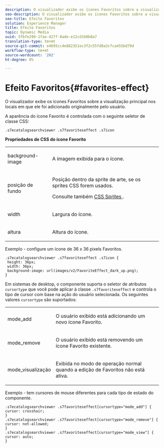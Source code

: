 ```yaml
---
description: O visualizador exibe os ícones Favoritos sobre a visualização principal nos locais em que ele foi adicionado originalmente pelo usuário.
seo-description: O visualizador exibe os ícones Favoritos sobre a visualização principal nos locais em que ele foi adicionado originalmente pelo usuário.
seo-title: Efeito Favoritos
solution: Experience Manager
title: Efeito Favoritos
topic: Dynamic Media
uuid: 5fbfe299-1fae-427f-8ade-e12cd168b8a7
translation-type: tm+mt
source-git-commit: e4695cc4e882351ec3f2c55fd8a3cfca455bd79d
workflow-type: tm+mt
source-wordcount: '202'
ht-degree: 0%

---
```



# Efeito Favoritos{#favorites-effect}

O visualizador exibe os ícones Favoritos sobre a visualização principal nos locais em que ele foi adicionado originalmente pelo usuário.

<!--<a id="section_061E550C1C1D4DB2BD663A898895B38C"></a>-->

A aparência do ícone Favorito é controlada com o seguinte seletor de classe CSS:

```
.s7ecatalogsearchviewer .s7favoriteseffect .s7icon
```

**Propriedades de CSS do ícone Favorito**

<table id="table_C48C56E696304C9BAFEE71BA9EA9A174"> 
 <tbody> 
  <tr> 
   <td colname="col1"> <p> <span class="codeph"> background-image  </span> </p> </td> 
   <td colname="col2"> <p> A imagem exibida para o ícone. </p> </td> 
  </tr> 
  <tr> 
   <td colname="col1"> <p> <span class="codeph"> posição de fundo  </span> </p> </td> 
   <td colname="col2"> <p> Posição dentro da sprite de arte, se os sprites CSS forem usados. </p> <p>Consulte também <a href="../../../c-html5-s7-aem-asset-viewers/c-html5-ecatsearch-viewer-about/c-html5-ecatsearch-viewer-customizingviewer/c-html5-ecatsearch-viewer-customizingviewer.md#section-9d570f95eb2443aca74c1b02f6e89aff" format="dita" scope="local"> CSS Sprites </a>. </p> </td> 
  </tr> 
  <tr> 
   <td colname="col1"> <p> <span class="codeph"> width </span> </p> </td> 
   <td colname="col2"> <p>Largura do ícone. </p> </td> 
  </tr> 
  <tr> 
   <td colname="col1"> <p> <span class="codeph"> altura  </span> </p> </td> 
   <td colname="col2"> <p>Altura do ícone. </p> </td> 
  </tr> 
 </tbody> 
</table>

Exemplo - configure um ícone de 36 x 36 pixels Favoritos.

```
.s7ecatalogsearchviewer .s7favoriteseffect .s7icon { 
 height: 36px; 
 width: 36px;  
 background-image: url(images/v2/FavoriteEffect_dark_up.png); 
}
```

Em sistemas de desktop, o componente suporta o seletor de atributos `cursortype` que você pode aplicar à classe `.s7favoriteseffect` e controla o tipo de cursor com base na ação do usuário selecionada. Os seguintes valores `cursortype` são suportados:

<table id="table_71F8F333909247E4ACFEBDE3A1370EAB"> 
 <tbody> 
  <tr> 
   <td colname="col1"> <p> <span class="codeph"> mode_add  </span> </p> </td> 
   <td colname="col2"> <p>O usuário exibido está adicionando um novo ícone Favorito. </p> </td> 
  </tr> 
  <tr> 
   <td colname="col1"> <p> <span class="codeph"> mode_remove  </span> </p> </td> 
   <td colname="col2"> <p>O usuário exibido está removendo um ícone Favorito existente. </p> </td> 
  </tr> 
  <tr> 
   <td colname="col1"> <p> <span class="codeph"> mode_visualização  </span> </p> </td> 
   <td colname="col2"> <p>Exibida no modo de operação normal quando a edição de Favoritos não está ativa. </p> </td> 
  </tr> 
 </tbody> 
</table>

Exemplo - tem cursores de mouse diferentes para cada tipo de estado do componente.

```
.s7ecatalogsearchviewer .s7favoriteseffect[cursortype="mode_add"] { 
cursor: crosshair; 
} 
.s7ecatalogsearchviewer .s7favoriteseffect[cursortype="mode_remove"] { 
cursor: not-allowed; 
} 
.s7ecatalogsearchviewer .s7favoriteseffect[cursortype="mode_view"] { 
cursor: auto; 
}
```


